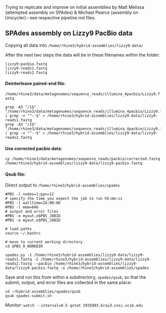 Trying to replicate and improve on initial assemblies by Matt Melissa (attempted assembly on SPAdes) & Michael Pearce (assembly on Unicycler)--see respective pipeline.md files.

## SPAdes assembly on Lizzy9 PacBio data
Copying all data into `/home/rhine3/hybrid-assemblies/lizzy9-data/`

After the next two steps the data will be in these filenames within the folder:
```
lizzy9-pacbio.fastq
lizzy9-reads1.fastq
lizzy9-reads2.fastq
```

#### Deinterleave paired-end file:
`/home/rhine3/data/metagenomes/sequence_reads/illumina_4pacbio/Lizzy9.fastq`

```
grep -A3 "/1$" "/home/rhine3/data/metagenomes/sequence_reads/illumina_4pacbio/Lizzy9.fastq" | grep -v "^--$" > /home/rhine3/hybrid-assemblies/lizzy9-data/lizzy9-reads1.fastq
grep -A3 "/2$" "/home/rhine3/data/metagenomes/sequence_reads/illumina_4pacbio/Lizzy9.fastq" | grep -v "^--$" > /home/rhine3/hybrid-assemblies/lizzy9-data/lizzy9-reads2.fastq
```

#### Use corrected pacbio data:
`cp /home/rhine3/data/metagenomes/sequence_reads/pacbio/corrected.fastq 
/home/rhine3/hybrid-assemblies/lizzy9-data/lizzy9-pacbio.fastq`


#### Qsub file:

Direct output to `/home/rhine3/hybrid-assemblies/spades`

```
#PBS -l nodes=1:ppn=12
# specify the time you expect the job to run hh:mm:ss
#PBS -l walltime=24:00:00
#PBS -l mem=64G
# output and error files
#PBS -o myout.o$PBS_JOBID
#PBS -e myout.e$PBS_JOBID

# load paths
source ~/.bashrc

# move to current working directory
cd $PBS_O_WORKDIR

spades.py -1 /home/rhine3/hybrid-assemblies/lizzy9-data/lizzy9-reads1.fastq -2 /home/rhine3/hybrid-assemblies/lizzy9-data/lizzy9-reads2.fastq --pacbio /home/rhine3/hybrid-assemblies/lizzy9-data/lizzy9-pacbio.fastq -o /home/rhine3/hybrid-assemblies/spades

```

Save and run this from within a subdirectory, `spades/qsub`, so that the submit, output, and error files are collected in the same place:

```
cd ~/hybrid-assemblies/spades/qsub
qsub spades-submit.sh
```

Monitor:
`watch --interval=0.5 qstat 2935893.braid.cnsi.ucsb.edu`
